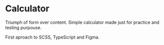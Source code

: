 # Calculator

Triumph of form over content.
Simple calculator made just for practice and testing purpouse.

First aproach to SCSS, TypeScript and Figma.


